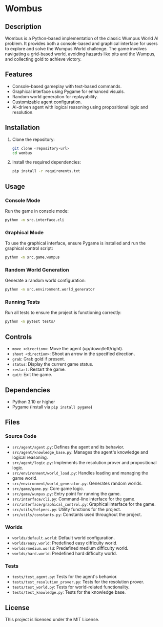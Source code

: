 # Wombus
## Description

Wombus is a Python-based implementation of the classic Wumpus World AI problem. It provides both a console-based and graphical interface for users to explore and solve the Wumpus World challenge. The game involves navigating a grid-based world, avoiding hazards like pits and the Wumpus, and collecting gold to achieve victory.

## Features

-   Console-based gameplay with text-based commands.
-   Graphical interface using Pygame for enhanced visuals.
-   Random world generation for replayability.
-   Customizable agent configuration.
-   AI-driven agent with logical reasoning using propositional logic and resolution.

## Installation

1. Clone the repository:
    ```bash
    git clone <repository-url>
    cd wombus
    ```
2. Install the required dependencies:
    ```bash
    pip install -r requirements.txt
    ```

## Usage

### Console Mode

Run the game in console mode:

```bash
python -m src.interface.cli
```

### Graphical Mode

To use the graphical interface, ensure Pygame is installed and run the graphical control script:

```bash
python -m src.game.wumpus
```

### Random World Generation

Generate a random world configuration:

```bash
python -m src.environment.world_generator
```

### Running Tests

Run all tests to ensure the project is functioning correctly:

```bash
python -m pytest tests/
```

## Controls

-   `move <direction>`: Move the agent (up/down/left/right).
-   `shoot <direction>`: Shoot an arrow in the specified direction.
-   `grab`: Grab gold if present.
-   `status`: Display the current game status.
-   `restart`: Restart the game.
-   `quit`: Exit the game.

## Dependencies

-   Python 3.10 or higher
-   Pygame (install via `pip install pygame`)

## Files

### Source Code
-   `src/agent/agent.py`: Defines the agent and its behavior.
-   `src/agent/knowledge_base.py`: Manages the agent's knowledge and logical reasoning.
-   `src/agent/logic.py`: Implements the resolution prover and propositional logic.
-   `src/environment/world_load.py`: Handles loading and managing the game world.
-   `src/environment/world_generator.py`: Generates random worlds.
-   `src/game/game.py`: Core game logic.
-   `src/game/wumpus.py`: Entry point for running the game.
-   `src/interface/cli.py`: Command-line interface for the game.
-   `src/interface/graphical_control.py`: Graphical interface for the game.
-   `src/utils/helpers.py`: Utility functions for the project.
-   `src/utils/constants.py`: Constants used throughout the project.

### Worlds
-   `worlds/default.world`: Default world configuration.
-   `worlds/easy.world`: Predefined easy difficulty world.
-   `worlds/medium.world`: Predefined medium difficulty world.
-   `worlds/hard.world`: Predefined hard difficulty world.

### Tests
-   `tests/test_agent.py`: Tests for the agent's behavior.
-   `tests/test_resolution_prover.py`: Tests for the resolution prover.
-   `tests/test_world.py`: Tests for world-related functionality.
-   `tests/test_knowledge.py`: Tests for the knowledge base.

## License

This project is licensed under the MIT License.
